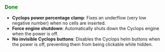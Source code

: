 ### <span style="color: green;">Done</span>
- **Cyclops power percentage clamp**: Fixes an underflow (very low negative number) when no cells are inserted.
- **Force engine shutdown**: Automatically shuts down the Cyclops engine when the power is off.
- **No invisible Cyclops buttons**: Disables the Cyclops helm buttons when the power is off, preventing them from being clickable while hidden.